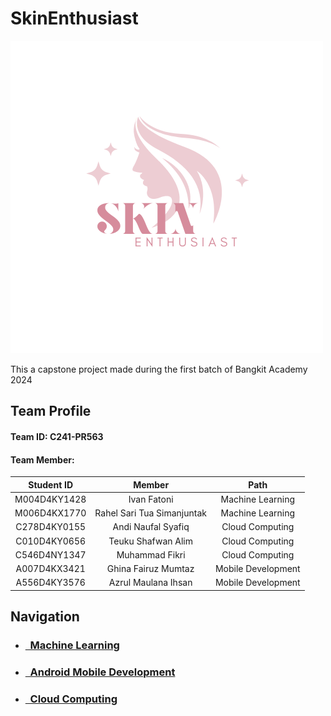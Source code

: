 # SkinEnthusiast
![alt text](https://github.com/24silver/C241-PR563/blob/main/skin%20(2).png)

This a capstone project made during the first batch of Bangkit Academy 2024

## Team Profile

#### Team ID: C241-PR563
#### Team Member:

| Student ID  | Member                       | Path                
| :---------: | :--------------------------: |:-----------------:  
| M004D4KY1428  | Ivan Fatoni                | Machine Learning    | 
| M006D4KX1770  | Rahel Sari Tua Simanjuntak | Machine Learning    | 
| C278D4KY0155  | Andi Naufal Syafiq         | Cloud Computing     | 
| C010D4KY0656  | Teuku Shafwan Alim         | Cloud Computing     | 
| C546D4NY1347  | Muhammad Fikri             | Cloud Computing     | 
| A007D4KX3421  | Ghina Fairuz Mumtaz        | Mobile Development  | 
| A556D4KY3576  | Azrul Maulana Ihsan        | Mobile Development  |

## Navigation
- ### [&nbsp;&nbsp;Machine Learning](https://github.com/ivanfatoni10/Project-Capstone-SkinEnthusiat)
- ### [&nbsp;&nbsp;Android Mobile Development](https://github.com/barbiemoody/skinEnthusiast)
- ### [&nbsp;&nbsp;Cloud Computing](https://github.com/24silver/webservice)

